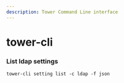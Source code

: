 ```yaml
---
description: Tower Command Line interface
---
```


# tower-cli

### List ldap settings

```text
tower-cli setting list -c ldap -f json
```

